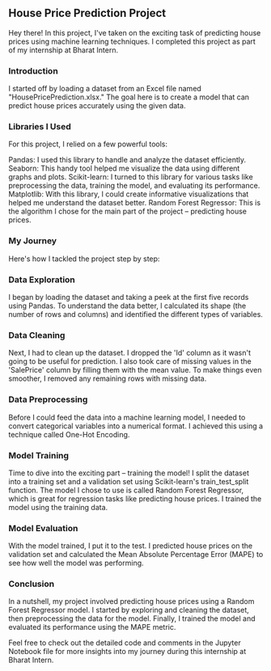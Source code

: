 ## House Price Prediction Project
Hey there! In this project, I've taken on the exciting task of predicting house prices using machine learning techniques. I completed this project as part of my internship at Bharat Intern.

### Introduction
I started off by loading a dataset from an Excel file named "HousePricePrediction.xlsx." The goal here is to create a model that can predict house prices accurately using the given data.

### Libraries I Used
For this project, I relied on a few powerful tools:

Pandas: I used this library to handle and analyze the dataset efficiently.
Seaborn: This handy tool helped me visualize the data using different graphs and plots.
Scikit-learn: I turned to this library for various tasks like preprocessing the data, training the model, and evaluating its performance.
Matplotlib: With this library, I could create informative visualizations that helped me understand the dataset better.
Random Forest Regressor: This is the algorithm I chose for the main part of the project – predicting house prices.

### My Journey
Here's how I tackled the project step by step:

### Data Exploration
I began by loading the dataset and taking a peek at the first five records using Pandas. To understand the data better, I calculated its shape (the number of rows and columns) and identified the different types of variables.

### Data Cleaning
Next, I had to clean up the dataset. I dropped the 'Id' column as it wasn't going to be useful for prediction. I also took care of missing values in the 'SalePrice' column by filling them with the mean value. To make things even smoother, I removed any remaining rows with missing data.

### Data Preprocessing
Before I could feed the data into a machine learning model, I needed to convert categorical variables into a numerical format. I achieved this using a technique called One-Hot Encoding.

### Model Training
Time to dive into the exciting part – training the model! I split the dataset into a training set and a validation set using Scikit-learn's train_test_split function. The model I chose to use is called Random Forest Regressor, which is great for regression tasks like predicting house prices. I trained the model using the training data.

### Model Evaluation
With the model trained, I put it to the test. I predicted house prices on the validation set and calculated the Mean Absolute Percentage Error (MAPE) to see how well the model was performing.

### Conclusion
In a nutshell, my project involved predicting house prices using a Random Forest Regressor model. I started by exploring and cleaning the dataset, then preprocessing the data for the model. Finally, I trained the model and evaluated its performance using the MAPE metric.

Feel free to check out the detailed code and comments in the Jupyter Notebook file for more insights into my journey during this internship at Bharat Intern.
